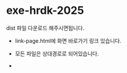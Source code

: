 # exe-hrdk-2025
dist 파일 다운로드 해주시면됩니다.

- link-page.html에 화면 바로가기 링크 있습니다.
- 모든 파일은 상대경로로 되어있습니다.

-
